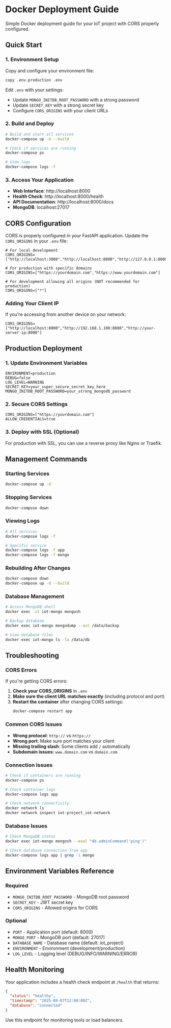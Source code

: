 # Docker Deployment Guide

Simple Docker deployment guide for your IoT project with CORS properly configured.

## Quick Start

### 1. Environment Setup
Copy and configure your environment file:
```bash
copy .env.production .env
```

Edit `.env` with your settings:
- Update `MONGO_INITDB_ROOT_PASSWORD` with a strong password
- Update `SECRET_KEY` with a strong secret key
- Configure `CORS_ORIGINS` with your client URLs

### 2. Build and Deploy
```bash
# Build and start all services
docker-compose up -d --build

# Check if services are running
docker-compose ps

# View logs
docker-compose logs -f
```

### 3. Access Your Application
- **Web Interface**: http://localhost:8000
- **Health Check**: http://localhost:8000/health
- **API Documentation**: http://localhost:8000/docs
- **MongoDB**: localhost:27017

## CORS Configuration

CORS is properly configured in your FastAPI application. Update the `CORS_ORIGINS` in your `.env` file:

```env
# For local development
CORS_ORIGINS=["http://localhost:3000","http://localhost:8000","http://127.0.0.1:8000"]

# For production with specific domains
CORS_ORIGINS=["https://yourdomain.com","https://www.yourdomain.com"]

# For development allowing all origins (NOT recommended for production)
CORS_ORIGINS=["*"]
```

### Adding Your Client IP
If you're accessing from another device on your network:
```env
CORS_ORIGINS=["http://localhost:8000","http://192.168.1.100:8000","http://your-server-ip:8000"]
```

## Production Deployment

### 1. Update Environment Variables
```env
ENVIRONMENT=production
DEBUG=false
LOG_LEVEL=WARNING
SECRET_KEY=your_super_secure_secret_key_here
MONGO_INITDB_ROOT_PASSWORD=your_strong_mongodb_password
```

### 2. Secure CORS Settings
```env
CORS_ORIGINS=["https://yourdomain.com"]
ALLOW_CREDENTIALS=true
```

### 3. Deploy with SSL (Optional)
For production with SSL, you can use a reverse proxy like Nginx or Traefik.

## Management Commands

### Starting Services
```bash
docker-compose up -d
```

### Stopping Services
```bash
docker-compose down
```

### Viewing Logs
```bash
# All services
docker-compose logs -f

# Specific service
docker-compose logs -f app
docker-compose logs -f mongo
```

### Rebuilding After Changes
```bash
docker-compose down
docker-compose up -d --build
```

### Database Management
```bash
# Access MongoDB shell
docker exec -it iot-mongo mongosh

# Backup database
docker exec iot-mongo mongodump --out /data/backup

# View database files
docker exec iot-mongo ls -la /data/db
```

## Troubleshooting

### CORS Errors
If you're getting CORS errors:

1. **Check your CORS_ORIGINS** in `.env`
2. **Make sure the client URL matches exactly** (including protocol and port)
3. **Restart the container** after changing CORS settings:
   ```bash
   docker-compose restart app
   ```

### Common CORS Issues
- **Wrong protocol**: `http://` vs `https://`
- **Wrong port**: Make sure port matches your client
- **Missing trailing slash**: Some clients add `/` automatically
- **Subdomain issues**: `www.domain.com` vs `domain.com`

### Connection Issues
```bash
# Check if containers are running
docker-compose ps

# Check container logs
docker-compose logs app

# Check network connectivity
docker network ls
docker network inspect iot-project_iot-network
```

### Database Issues
```bash
# Check MongoDB status
docker exec iot-mongo mongosh --eval "db.adminCommand('ping')"

# Check database connection from app
docker-compose logs app | grep -i mongo
```

## Environment Variables Reference

### Required
- `MONGO_INITDB_ROOT_PASSWORD` - MongoDB root password
- `SECRET_KEY` - JWT secret key
- `CORS_ORIGINS` - Allowed origins for CORS

### Optional
- `PORT` - Application port (default: 8000)
- `MONGO_PORT` - MongoDB port (default: 27017)
- `DATABASE_NAME` - Database name (default: iot_project)
- `ENVIRONMENT` - Environment (development/production)
- `LOG_LEVEL` - Logging level (DEBUG/INFO/WARNING/ERROR)

## Health Monitoring

Your application includes a health check endpoint at `/health` that returns:
```json
{
  "status": "healthy",
  "timestamp": "2025-09-07T12:00:00Z",
  "database": "connected"
}
```

Use this endpoint for monitoring tools or load balancers.
